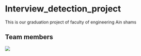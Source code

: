 # Interview_detection_project
This is our graduation project of faculty of engineering Ain shams 
## Team members
<a href = "https://github.com/Tanu-N-Prabhu/Python/graphs/contributors">
  <img src = "https://contrib.rocks/image?repo = https://github.com/ranamagdi/Interview_detection_project"/>
</a>
